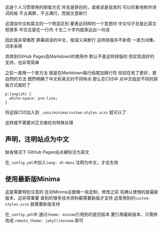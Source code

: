 这是个人习惯使用的排版方式
并且是原创的，或者说是自发的
可以形象地称作诗词风格
不占满屏，不占满行，而按文意断行

这源自中文和英文的一个明显区别
要表达同样的一个意思时
中文句子总是比英文短很多
中文总是在一行内
十五二十字内就表达出一句话

因此我非常推荐
屏幕阅读的中文，按语义来断行
这样排版并不新奇
一直为诗集、词本采用

具体到GitHub Pages及Markdown的使用中
默认不是这样排版的
但实现良好的支持，也非常简单

之前一直用一个笨方法
就是在Markdown每行结尾加换行符
但现在有了更好，更自然的方法
既然明确了中文和英文的不同特点
那么在CSS中
对中文指定不同的排版方式就好了

```
p:lang(zh) {
  white-space: pre-line;
}
```
将这段CSS加入到
`_sass/minima/custom-styles.scss`
就可以了

这样就不需要对正文做任何特殊处理

## 声明，注明站点为中文
缺省情况下
GitHub Pages站点被标注为英文

在`_config.yml`中加入`lang: zh-Hans`
注明为中文，才会生效

## 使用最新版Minima
这是需要特别注意的
在对Minima主题做一些定制、修改之前
先确认使用的是最新版本，这非常重要
查到的很多技术资料都需要新版才支持
这里用到的`custom-styles.scss`
就需要新版支持

在`_config.yml`中
通过`theme: minima`引用到的是旧版本
要引用最新版本，只需修改成
`remote_theme: jekyll/minima`
即可

